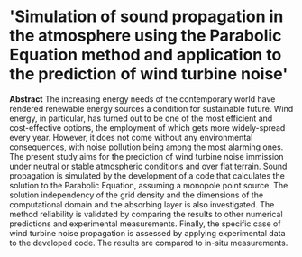 # **'Simulation of sound propagation in the atmosphere using the Parabolic Equation method and application to the prediction of wind turbine noise'**

**Abstract**
The increasing energy needs of the contemporary world have rendered renewable energy sources a condition for sustainable future. Wind energy, in particular, has turned out to be one of the most efficient and cost-effective options, the employment of which gets more widely-spread every year. However, it does not come without any environmental consequences, with noise pollution being among the most alarming ones. The present study aims for the prediction of wind turbine noise immission under neutral or stable atmospheric conditions and over flat terrain. Sound propagation is simulated by the development of a code that calculates the
solution to the Parabolic Equation, assuming a monopole point source. The solution independency of the grid density and the dimensions of the computational domain and the absorbing layer is also investigated. The method reliability is validated by comparing the results to other numerical predictions and experimental measurements. Finally, the specific case of wind turbine noise propagation is assessed by applying experimental data to the developed code. The results are compared to in-situ measurements.
